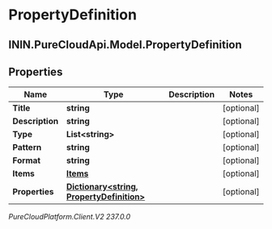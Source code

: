 # PropertyDefinition

## ININ.PureCloudApi.Model.PropertyDefinition

## Properties

|Name | Type | Description | Notes|
|------------ | ------------- | ------------- | -------------|
| **Title** | **string** |  | [optional] |
| **Description** | **string** |  | [optional] |
| **Type** | **List&lt;string&gt;** |  | [optional] |
| **Pattern** | **string** |  | [optional] |
| **Format** | **string** |  | [optional] |
| **Items** | [**Items**](Items) |  | [optional] |
| **Properties** | [**Dictionary&lt;string, PropertyDefinition&gt;**](PropertyDefinition) |  | [optional] |



_PureCloudPlatform.Client.V2 237.0.0_

